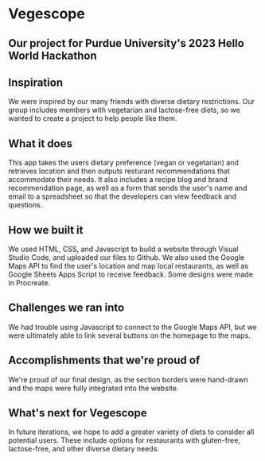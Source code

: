 # Vegescope

## Our project for Purdue University's 2023 Hello World Hackathon

## Inspiration
We were inspired by our many friends with diverse dietary restrictions. Our group includes members with vegetarian and lactose-free diets, so we wanted to create a project to help people like them.

## What it does
This app takes the users dietary preference (vegan or vegetarian) and retrieves location and then outputs resturant recommendations that accommodate their needs. It also includes a recipe blog and brand recommendation page, as well as a form that sends the user's name and email to a spreadsheet so that the developers can view feedback and questions.

## How we built it
We used HTML, CSS, and Javascript to build a website through Visual Studio Code, and uploaded our files to Github. We also used the Google Maps API to find the user's location and map local restaurants, as well as Google Sheets Apps Script to receive feedback. Some designs were made in Procreate.

## Challenges we ran into
We had trouble using Javascript to connect to the Google Maps API, but we were ultimately able to link several buttons on the homepage to the maps.

## Accomplishments that we're proud of
We're proud of our final design, as the section borders were hand-drawn and the maps were fully integrated into the website.

## What's next for Vegescope
In future iterations, we hope to add a greater variety of diets to consider all potential users. These include options for restaurants with gluten-free, lactose-free, and other diverse dietary needs.
